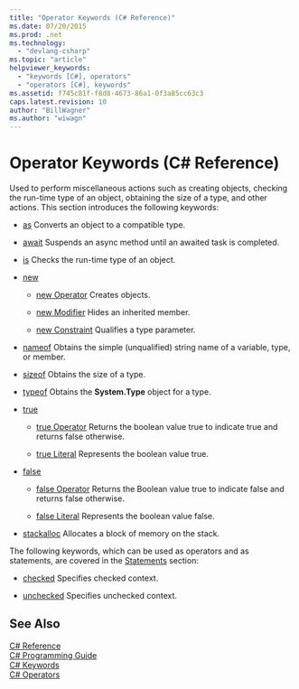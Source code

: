 ```yaml
---
title: "Operator Keywords (C# Reference)"
ms.date: 07/20/2015
ms.prod: .net
ms.technology: 
  - "devlang-csharp"
ms.topic: "article"
helpviewer_keywords: 
  - "keywords [C#], operators"
  - "operators [C#], keywords"
ms.assetid: f745c81f-f8d8-4673-86a1-0f3a85cc63c3
caps.latest.revision: 10
author: "BillWagner"
ms.author: "wiwagn"
---
```

# Operator Keywords (C# Reference)
Used to perform miscellaneous actions such as creating objects, checking the run-time type of an object, obtaining the size of a type, and other actions. This section introduces the following keywords:  
  
-   [as](../../../csharp/language-reference/keywords/as.md) Converts an object to a compatible type.  
  
-   [await](../../../csharp/language-reference/keywords/await.md) Suspends an async method until an awaited task is completed.  
  
-   [is](../../../csharp/language-reference/keywords/is.md) Checks the run-time type of an object.  
  
-   [new](../../../csharp/language-reference/keywords/new.md)  
  
    -   [new Operator](../../../csharp/language-reference/keywords/new-operator.md) Creates objects.  
  
    -   [new Modifier](../../../csharp/language-reference/keywords/new-modifier.md) Hides an inherited member.  
  
    -   [new Constraint](../../../csharp/language-reference/keywords/new-constraint.md) Qualifies a type parameter.  
  
-   [nameof](nameof.md) Obtains the simple (unqualified) string name of a variable, type, or member.
 
-   [sizeof](../../../csharp/language-reference/keywords/sizeof.md) Obtains the size of a type.  
  
-   [typeof](../../../csharp/language-reference/keywords/typeof.md) Obtains the **System.Type** object for a type.  
  
-   [true](../../../csharp/language-reference/keywords/true.md)  
  
    -   [true Operator](../../../csharp/language-reference/keywords/true-operator.md) Returns the boolean value true to indicate true and returns false otherwise.  
  
    -   [true Literal](../../../csharp/language-reference/keywords/true-literal.md) Represents the boolean value true.  
  
-   [false](../../../csharp/language-reference/keywords/false.md)  
  
    -   [false Operator](../../../csharp/language-reference/keywords/false-operator.md) Returns the Boolean value true to indicate false and returns false otherwise.  
  
    -   [false Literal](../../../csharp/language-reference/keywords/false-literal.md) Represents the boolean value false.  
  
-   [stackalloc](../../../csharp/language-reference/keywords/stackalloc.md) Allocates a block of memory on the stack.  
  
 The following keywords, which can be used as operators and as statements, are covered in the [Statements](../../../csharp/language-reference/keywords/statement-keywords.md) section:  
  
-   [checked](../../../csharp/language-reference/keywords/checked.md) Specifies checked context.  
  
-   [unchecked](../../../csharp/language-reference/keywords/unchecked.md) Specifies unchecked context.  
  
## See Also  
 [C# Reference](../../../csharp/language-reference/index.md)  
 [C# Programming Guide](../../../csharp/programming-guide/index.md)  
 [C# Keywords](../../../csharp/language-reference/keywords/index.md)  
 [C# Operators](../../../csharp/language-reference/operators/index.md)
